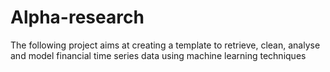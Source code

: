 # Alpha-research
The following project aims at creating a template to retrieve, clean, analyse and model financial time series data using machine learning techniques

